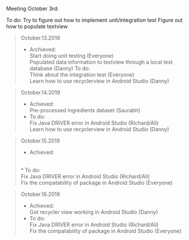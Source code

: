 Meeting October 3rd: 



  
To do:
  Try to figure out how to implement unit/integration test
  Figure out how to populate textview 
  
>October.13.2019 
>* Archieved:
><br/>Start doing unit testing (Everyone) 
><br/>Populated data information to textview through a local test database (Danny) 
>To do:
><br/>Think about the integration test (Everyone) 
><br/>Learn how to use recyclerview in Android Studio (Danny) 
 
>October.14.2019 
>* Achieved: 
><br/>Pre-processed ingredients dataset (Saurabh) 
>* To do: 
><br/>Fix Java DRIVER error in Android Studio (Richard/Ali) 
><br/>Learn how to use recyclerview in Android Studio (Danny) 
  
>October.15.2019 
>* Achieved: 
><br/>
>* To do: 
><br/>Fix Java DRIVER error in Android Studio (Richard/Ali) 
><br/>Fix the compatability of package in Android Studio (Everyone) 
  
>October.16.2019 
>* Achieved: 
><br/>Got recycler view working in Android Studio (Danny)
>* To do: 
><br/>Fix Java DRIVER error in Android Studio (Richard/Ali) 
><br/>Fix the compatability of package in Android Studio (Everyone) 

    

<!--- Template
>October..2019 
>>* Achieved: 
>><br/>
>>* To do: 
>><br/>
>><br/>
--->
